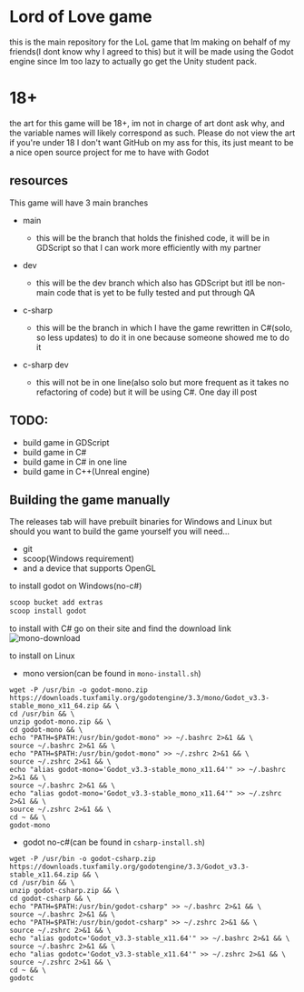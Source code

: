 # Lord of Love game

this is the main repository for the LoL game that Im making on behalf of my friends(I dont know why I agreed to this) but it will be made using the Godot engine since Im too lazy to actually go get the Unity student pack. 

# 18+

the art for this game will be 18+, im not in charge of art dont ask why, and the variable names will likely correspond as such. Please do not view the art if you're under 18 I don't want GitHub on my ass for this, its just meant to be a nice open source project for me to have with Godot

## resources

This game will have 3 main branches

 * main
   - this will be the branch that holds the finished code, it will be in GDScript so that I can work more efficiently with my partner

 * dev
   - this will be the dev branch which also has GDScript but itll be non-main code that is yet to be fully tested and put through QA
 * c-sharp
   - this will be the branch in which I have the game rewritten in C#(solo, so less updates) to do it in one because someone showed me to do it
 * c-sharp dev
   - this will not be in one line(also solo but more frequent as it takes no refactoring of code) but it will be using C#. One day ill post

## TODO:
- build game in GDScript
- build game in C#
- build game in C# in one line
- build game in C++(Unreal engine)

## Building the game manually

The releases tab will have prebuilt binaries for Windows and Linux but should you want to build the game yourself you will need...
- git
- scoop(Windows requirement)
- and a device that supports OpenGL

to install godot on Windows(no-c#)
```bash
scoop bucket add extras
scoop install godot
```

to install with C# go on their site and find the download link
![mono-download](https://godotengine.org/download/windows)

to install on Linux
- mono version(can be found in `mono-install.sh`)
```
wget -P /usr/bin -o godot-mono.zip https://downloads.tuxfamily.org/godotengine/3.3/mono/Godot_v3.3-stable_mono_x11_64.zip && \
cd /usr/bin && \
unzip godot-mono.zip && \
cd godot-mono && \
echo "PATH=$PATH:/usr/bin/godot-mono" >> ~/.bashrc 2>&1 && \
source ~/.bashrc 2>&1 && \ 
echo "PATH=$PATH:/usr/bin/godot-mono" >> ~/.zshrc 2>&1 && \
source ~/.zshrc 2>&1 && \
echo "alias godot-mono='Godot_v3.3-stable_mono_x11.64'" >> ~/.bashrc 2>&1 && \
source ~/.bashrc 2>&1 && \ 
echo "alias godot-mono='Godot_v3.3-stable_mono_x11.64'" >> ~/.zshrc 2>&1 && \
source ~/.zshrc 2>&1 && \
cd ~ && \
godot-mono
```

- godot no-c#(can be found in `csharp-install.sh`)
```
wget -P /usr/bin -o godot-csharp.zip https://downloads.tuxfamily.org/godotengine/3.3/Godot_v3.3-stable_x11.64.zip && \
cd /usr/bin && \
unzip godot-csharp.zip && \
cd godot-csharp && \
echo "PATH=$PATH:/usr/bin/godot-csharp" >> ~/.bashrc 2>&1 && \
source ~/.bashrc 2>&1 && \ 
echo "PATH=$PATH:/usr/bin/godot-csharp" >> ~/.zshrc 2>&1 && \
source ~/.zshrc 2>&1 && \
echo "alias godotc='Godot_v3.3-stable_x11.64'" >> ~/.bashrc 2>&1 && \
source ~/.bashrc 2>&1 && \ 
echo "alias godotc='Godot_v3.3-stable_x11.64'" >> ~/.zshrc 2>&1 && \
source ~/.zshrc 2>&1 && \
cd ~ && \
godotc
```

